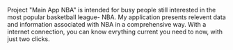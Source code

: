 Project "Main App NBA" is intended for busy people still interested in the most popular basketball league- NBA. 
My application presents relevent data and information associated with NBA in a comprehensive way. 
With a internet connection, you can know evrything current you need to now, with just two clicks. 
